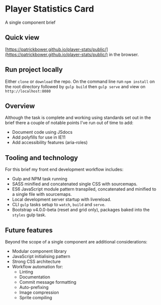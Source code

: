 # Player Statistics Card

A single component brief

## Quick view
[https://patrickbower.github.io/player-stats/public/](https://patrickbower.github.io/player-stats/public/) in the browser.

## Run project locally
Either `clone` or `download` the repo. On the command line run `npm install` on the root directory followed by `gulp build` then `gulp serve` and view on `http://localhost:8080`  

## Overview
Although the task is complete and working using standards set out in the brief there a couple of notable points I've run out of time to add:

 - Document code using JSdocs
 - Add polyfills for use in IE11
 - Add accessibility features (aria-roles)


## Tooling and technology
For this brief my front end development workflow includes:

- Gulp and NPM task running
- SASS minified and concatenated single CSS with sourcemaps.
- ES6 JavaScript module pattern transpiled,  concatenated and minified to a single file with sourcemaps.
- Local development server startup with livereload.
- CLI `gulp` tasks setup to `watch`, `build` and `serve`.
- Bootstrap v4.0.0-beta (reset and grid only), packages baked into the `styles` gulp task.


## Future features
Beyond the scope of a single component are additional considerations:

- Modular component library
- JavaScript initialising pattern
- Strong CSS architecture
- Workflow automation for:
  - Linting
  - Documentation
  - Commit message formatting
  - Auto-prefixing
  - Image compression
  - Sprite compiling

